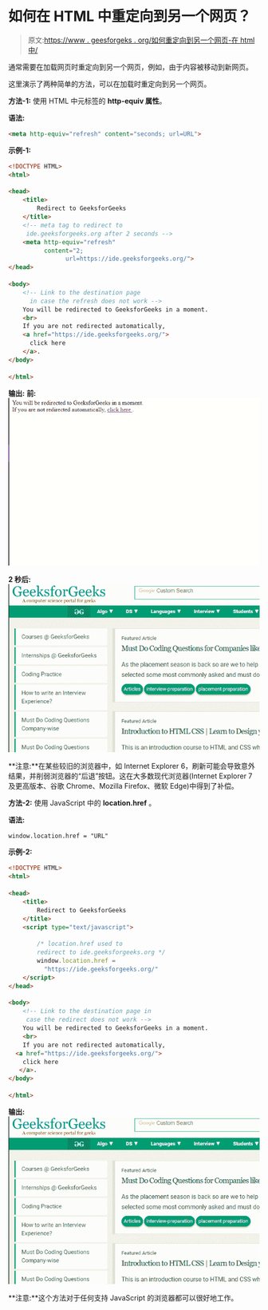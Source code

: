# 如何在 HTML 中重定向到另一个网页？

> 原文:[https://www . geesforgeks . org/如何重定向到另一个网页-在 html 中/](https://www.geeksforgeeks.org/how-to-redirect-to-another-webpage-in-html/)

通常需要在加载网页时重定向到另一个网页，例如，由于内容被移动到新网页。

这里演示了两种简单的方法，可以在加载时重定向到另一个网页。

**方法-1:** 使用 HTML 中元标签的 **http-equiv 属性**。

**语法:**

```html
<meta http-equiv="refresh" content="seconds; url=URL">

```

**示例-1:**

```html
<!DOCTYPE HTML>
<html>

<head>
    <title>
        Redirect to GeeksforGeeks
    </title>
    <!-- meta tag to redirect to 
     ide.geeksforgeeks.org after 2 seconds -->
    <meta http-equiv="refresh"
          content="2; 
                url=https://ide.geeksforgeeks.org/">
</head>

<body>
    <!-- Link to the destination page 
      in case the refresh does not work -->
    You will be redirected to GeeksforGeeks in a moment.
    <br> 
    If you are not redirected automatically, 
    <a href="https://ide.geeksforgeeks.org/">
      click here
    </a>.
</body>

</html>
```

**输出:**
**前:**
![](img/3a11a6c08e0db5135f84ed16a4a792b6.png)

**2 秒后:**
![](img/a283793283879f0b3c7b806d707d37bf.png)

**注意:**在某些较旧的浏览器中，如 Internet Explorer 6，刷新可能会导致意外结果，并削弱浏览器的“后退”按钮。这在大多数现代浏览器(Internet Explorer 7 及更高版本、谷歌 Chrome、Mozilla Firefox、微软 Edge)中得到了补偿。

**方法-2:** 使用 JavaScript 中的 **location.href** 。

**语法:**

```html
window.location.href = "URL"

```

**示例-2:**

```html
<!DOCTYPE HTML>
<html>

<head>
    <title>
        Redirect to GeeksforGeeks
    </title>
    <script type="text/javascript">

        /* location.href used to
        redirect to ide.geeksforgeeks.org */
        window.location.href =
          "https://ide.geeksforgeeks.org/"
    </script>
</head>

<body>
    <!-- Link to the destination page in
     case the redirect does not work -->
    You will be redirected to GeeksforGeeks in a moment.
    <br>
    If you are not redirected automatically, 
  <a href="https://ide.geeksforgeeks.org/">
    click here 
   </a>.
</body>

</html>
```

**输出:**
![](img/a283793283879f0b3c7b806d707d37bf.png)

**注意:**这个方法对于任何支持 JavaScript 的浏览器都可以很好地工作。